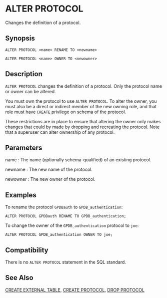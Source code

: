 # ALTER PROTOCOL

Changes the definition of a protocol.

## Synopsis

``` {#sql_command_synopsis}
ALTER PROTOCOL <name> RENAME TO <newname>

ALTER PROTOCOL <name> OWNER TO <newowner>
```

## Description

`ALTER PROTOCOL` changes the definition of a protocol. Only the protocol name or owner can be altered.

You must own the protocol to use `ALTER PROTOCOL`. To alter the owner, you must also be a direct or indirect member of the new owning role, and that role must have `CREATE` privilege on schema of the protocol.

These restrictions are in place to ensure that altering the owner only makes changes that could by made by dropping and recreating the protocol. Note that a superuser can alter ownership of any protocol.

## Parameters

name
:   The name (optionally schema-qualified) of an existing protocol.

newname
:   The new name of the protocol.

newowner
:   The new owner of the protocol.

## Examples

To rename the protocol `GPDBauth` to `GPDB_authentication`:

```
ALTER PROTOCOL GPDBauth RENAME TO GPDB_authentication;
```

To change the owner of the `GPDB_authentication` protocol to `joe`:

```
ALTER PROTOCOL GPDB_authentication OWNER TO joe;
```

## Compatibility

There is no `ALTER PROTOCOL` statement in the SQL standard.

## See Also

[CREATE EXTERNAL TABLE](/docs/sql-statements/sql-statement-create-external-table.md), [CREATE PROTOCOL](/docs/sql-statements/sql-statement-create-protocol.md), [DROP PROTOCOL](/docs/sql-statements/sql-statement-drop-protocol.md)



